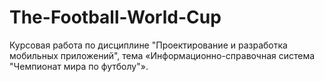 # The-Football-World-Cup

Курсовая работа по дисциплине "Проектирование и разработка мобильных приложений", тема «Информационно-справочная система "Чемпионат мира по футболу"».
